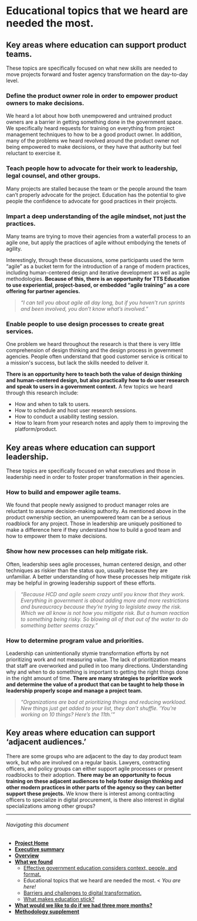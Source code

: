 # Educational topics that we heard are needed the most.

## Key areas where education can support product teams.

These topics are specifically focused on what new skills are needed to move projects forward and foster agency transformation on the day-to-day level.

### Define the product owner role in order to empower product owners to make decisions.

We heard a lot about how both unempowered and untrained product owners are a barrier in getting something done in the government space. We specifically heard requests for training on everything from project management techniques to how to be a good product owner. In addition, many of the problems we heard revolved around the product owner not being empowered to make decisions, or they have that authority but feel reluctant to exercise it. 

### Teach people how to advocate for their work to leadership, legal counsel, and other groups.

Many projects are stalled because the team or the people around the team can’t properly advocate for the project. Education has the potential to give people the confidence to advocate for good practices in their projects. 

### Impart a deep understanding of the agile mindset, not just the practices. 

Many teams are trying to move their agencies from a waterfall process to an agile one, but apply the practices of agile without embodying the tenets of agility. 

Interestingly, through these discussions, some participants used the term “agile” as a bucket term for the introduction of a range of modern practices, including human-centered design and iterative development as well as agile methodologies. **Because of this, there is an opportunity for TTS Education to use experiential, project-based, or embedded “agile training” as a core offering for partner agencies.**

> _“I can tell you about agile all day long, but if you haven’t run sprints and been involved, you don’t know what’s involved.”_

### Enable people to use design processes to create great services. 

One problem we heard throughout the research is that there is very little comprehension of design thinking and the design process in government agencies. People often understand that good customer service is critical to a mission's success, but lack the skills needed to deliver it. 

**There is an opportunity here to teach both the value of design thinking and human-centered design, but also practically how to do user research and speak to users in a government context.** A few topics we heard through this research include:

- How and when to talk to users.
- How to schedule and host user research sessions.
- How to conduct a usability testing session.
- How to learn from your research notes and apply them to improving the platform/product.

## Key areas where education can support leadership.

These topics are specifically focused on what executives and those in leadership need in order to foster proper transformation in their agencies.

### How to build and empower agile teams.

We found that people newly assigned to product manager roles are reluctant to assume decision-making authority. As mentioned above in the product ownership section, an unempowered team can be a serious roadblock for any project. Those in leadership are uniquely positioned to make a difference here if they understand how to build a good team and how to empower them to make decisions.
### Show how new processes can help mitigate risk.

Often, leadership sees agile processes, human centered design, and other techniques as riskier than the status quo, usually because they are unfamiliar. A better understanding of how these processes help mitigate risk may be helpful in growing leadership support of these efforts.

> _“Because HCD and agile seem crazy until you know that they work. Everything in government is about adding more and more restrictions and bureaucracy because they’re trying to legislate away the risk. Which we all know is not how you mitigate risk. But a human reaction to something being risky. So blowing all of that out of the water to do something better seems crazy.”_

### How to determine program value and priorities.

Leadership can unintentionally stymie transformation efforts by not prioritizing work and not measuring value. The lack of prioritization means that staff are overworked and pulled in too many directions. 
Understanding why and when to do something is important to getting the right things done in the right amount of time. **There are many strategies to prioritize work and determine the value of a product that can be taught to help those in leadership properly scope and manage a project team.**

> _“Organizations are bad at prioritizing things and reducing workload. New things just get added to your list, they don’t shuffle. ‘You’re working on 10 things? Here’s the 11th.’”_

## Key areas where education can support ‘adjacent audiences.’

There are some groups who are adjacent to the day to day product team work, but who are involved on a regular basis. Lawyers, contracting officers, and policy groups can either support agile processes or present roadblocks to their adoption. **There may be an opportunity to focus training on these adjacent audiences to help foster design thinking and other modern practices in other parts of the agency so they can better support these projects.** We know there is interest among contracting officers to specialize in digital procurement, is there also interest in digital specializations among other groups? 

* * *

###### Navigating this document

- **[Project Home](https://github.com/18F/18f-education-discovery/blob/master/README.md)**
- **[Executive summary](https://github.com/18F/18f-education-discovery/blob/master/executive_summary.md)** 
- **[Overview](https://github.com/18F/18f-education-discovery/blob/master/overview.md)**
- **[What we found](https://github.com/18F/18f-education-discovery/blob/master/what_we_found.md)**
  - [Effective government education considers context, people, and format.](https://github.com/18F/18f-education-discovery/blob/master/context_people_format.md) 
  - Educational topics that we heard are needed the most. < _You are here!_
  - [Barriers and challenges to digital transformation.](https://github.com/18F/18f-education-discovery/blob/master/barriers_challenges.md)
  - [What makes education stick?](https://github.com/18F/18f-education-discovery/blob/master/education_sticks.md)
- **[What would we like to do if we had three more months?](https://github.com/18F/18f-education-discovery/blob/master/three_months.md)**
- **[Methodology supplement](https://github.com/18F/18f-education-discovery/blob/master/methodology.md)**

